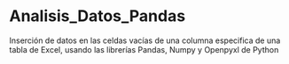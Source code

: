 # Analisis_Datos_Pandas
Inserción de datos en las celdas vacías de una columna especifica de una tabla de Excel, usando las librerías Pandas, Numpy y Openpyxl de Python
